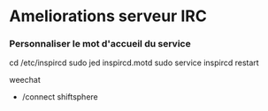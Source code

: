 # Ameliorations serveur IRC 

### Personnaliser le mot d'accueil du service

cd /etc/inspircd
sudo jed inspircd.motd 
sudo service inspircd restart 

weechat
- /connect shiftsphere